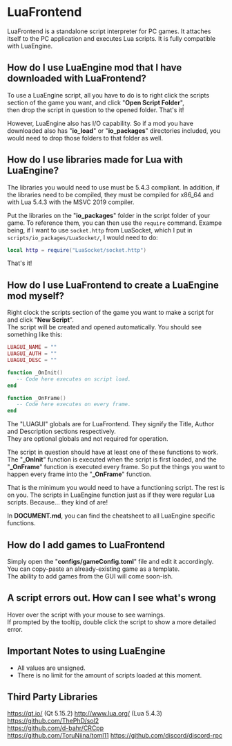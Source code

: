 # LuaFrontend

LuaFrontend is a standalone script interpreter for PC games. It attaches itself to the PC application and executes Lua scripts. 
It is fully compatible with LuaEngine.

## How do I use LuaEngine mod that I have downloaded with LuaFrontend?

To use a LuaEngine script, all you have to do is to right click the scripts section of the game you want, and click "**Open Script Folder**",  
then drop the script in question to the opened folder. That's it!

However, LuaEngine also has I/O capability. So if a mod you have downloaded also has "**io_load**" or "**io_packages**" directories included, 
you would need to drop those folders to that folder as well.

## How do I use libraries made for Lua with LuaEngine?

The libraries you would need to use must be 5.4.3 compliant. In addition, if the libraries need to be compiled, they must be compiled
for x86_64 and with Lua 5.4.3 with the MSVC 2019 compiler.

Put the libraries on the "**io_packages**" folder in the script folder of your game. To reference them, you can then use the ``require`` command.
Exampe being, if I want to use ``socket.http`` from LuaSocket, which I put in ``scripts/io_packages/LuaSocket/``, I would need to do:

```lua
local http = require("LuaSocket/socket.http")
```

That's it!

## How do I use LuaFrontend to create a LuaEngine mod myself?

Right clock the scripts section of the game you want to make a script for and click "**New Script**".  
The script will be created and opened automatically. You should see something like this:

```lua
LUAGUI_NAME = ""
LUAGUI_AUTH = ""
LUAGUI_DESC = ""

function _OnInit()
   -- Code here executes on script load.
end

function _OnFrame()
   -- Code here executes on every frame.
end
```

The "LUAGUI" globals are for LuaFrontend. They signify the Title, Author and Description sections respectively.  
They are optional globals and not required for operation.

The script in question should have at least one of these functions to work. The "**\_OnInit**" function is executed when the script is first loaded, 
and the "**\_OnFrame**" function is executed every frame. So put the things you want to happen every frame into the "**\_OnFrame**" function.

That is the minimum you would need to have a functioning script. The rest is on you. The scripts in LuaEngine function just as if they were regular Lua scripts.
Because... they kind of are!  

In **DOCUMENT.md**, you can find the cheatsheet to all LuaEngine specific functions.  

## How do I add games to LuaFrontend

Simply open the "**configs/gameConfig.toml**" file and edit it accordingly. You can copy-paste an already-existing game as a template.  
The ability to add games from the GUI will come soon-ish.

## A script errors out. How can I see what's wrong

Hover over the script with your mouse to see warnings.  
If prompted by the tooltip, double click the script to show a more detailed error.

## Important Notes to using LuaEngine

- All values are unsigned.
- There is no limit for the amount of scripts loaded at this moment.

## Third Party Libraries

https://qt.io/ (Qt 5.15.2)
http://www.lua.org/ (Lua 5.4.3)
https://github.com/ThePhD/sol2  
https://github.com/d-bahr/CRCpp  
https://github.com/ToruNiina/toml11
https://github.com/discord/discord-rpc  
